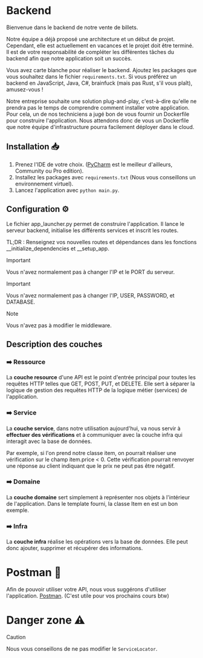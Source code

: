 # Backend

Bienvenue dans le backend de notre vente de billets.

Notre équipe a déjà proposé une architecture et un début de projet. Cependant, elle est actuellement en vacances et le projet doit être terminé. Il est de votre responsabilité de compléter les différentes tâches du backend afin que notre application soit un succès.

Vous avez carte blanche pour réaliser le backend. Ajoutez les packages que vous souhaitez dans le fichier `requirements.txt`. Si vous préférez un backend en JavaScript, Java, C#, brainfuck (mais pas Rust, s'il vous plaît), amusez-vous !

Notre entreprise souhaite une solution plug-and-play, c'est-à-dire qu'elle ne prendra pas le temps de comprendre comment installer votre application. Pour cela, un de nos techniciens a jugé bon de vous fournir un Dockerfile pour construire l'application. Nous attendons donc de vous un Dockerfile que notre équipe d'infrastructure pourra facilement déployer dans le cloud.

## Installation :inbox_tray: 
1. Prenez l'IDE de votre choix. ([PyCharm](https://www.jetbrains.com/pycharm/download/?source=google&medium=cpc&campaign=AMER_en_CA_PyCharm_Branded&term=pycharm&content=698987581431&gad_source=1&gclid=Cj0KCQjwveK4BhD4ARIsAKy6pMIW-uosTmAa9Js14EAwl1zDj7-BokIFOzjbAoFSRHsSIomY5lHiTQMaAiRJEALw_wcB&section=windows) est le meilleur d'ailleurs, Community ou Pro edition).
2. Installez les packages avec `requirements.txt` (Nous vous conseillons un environnement virtuel).
3. Lancez l'application avec `python main.py`.

## Configuration :gear:
Le fichier app_launcher.py permet de construire l'application. Il lance le serveur backend, initialise les différents services et inscrit les routes.

TL;DR : Renseignez vos nouvelles routes et dépendances dans les fonctions __initialize_dependencies et __setup_app.

> [!IMPORTANT]
> Vous n'avez normalement pas à changer l'IP et le PORT du serveur.

> [!IMPORTANT]
> Vous n'avez normalement pas à changer l'IP, USER, PASSWORD, et DATABASE.

> [!NOTE]
> Vous n'avez pas à modifier le middleware.

## Description des couches
### :arrow_right: Ressource
La **couche resource** d'une API est le point d'entrée principal pour toutes les requêtes HTTP telles que GET, POST, PUT, et DELETE. Elle sert à séparer la logique de gestion des requêtes HTTP de la logique métier (services) de l'application.

### :arrow_right: Service
La **couche service**, dans notre utilisation aujourd'hui, va nous servir à __effectuer des vérifications__ et à communiquer avec la couche infra qui interagit avec la base de données.

Par exemple, si l'on prend notre classe item, on pourrait réaliser une vérification sur le champ item.price < 0. Cette vérification pourrait renvoyer une réponse au client indiquant que le prix ne peut pas être négatif.
### :arrow_right: Domaine
La **couche domaine** sert simplement à représenter nos objets à l'intérieur de l'application. Dans le template fourni, la classe Item en est un bon exemple.

### :arrow_right: Infra
La **couche infra** réalise les opérations vers la base de données. Elle peut donc ajouter, supprimer et récupérer des informations.

# Postman :email:
Afin de pouvoir utiliser votre API, nous vous suggérons d'utiliser l'application. [Postman](https://www.postman.com/downloads/).
(C'est utile pour vos prochains cours btw)

# Danger zone :warning:

> [!CAUTION]
> Nous vous conseillons de ne pas modifier le `ServiceLocator`.
